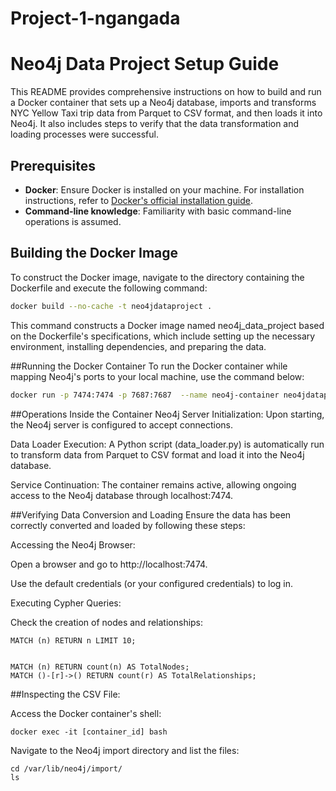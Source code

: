 # Project-1-ngangada

# Neo4j Data Project Setup Guide

This README provides comprehensive instructions on how to build and run a Docker container that sets up a Neo4j database, imports and transforms NYC Yellow Taxi trip data from Parquet to CSV format, and then loads it into Neo4j. It also includes steps to verify that the data transformation and loading processes were successful.

## Prerequisites

- **Docker**: Ensure Docker is installed on your machine. For installation instructions, refer to [Docker's official installation guide](https://docs.docker.com/get-docker/).
- **Command-line knowledge**: Familiarity with basic command-line operations is assumed.

## Building the Docker Image

To construct the Docker image, navigate to the directory containing the Dockerfile and execute the following command:

```bash
docker build --no-cache -t neo4jdataproject .
```

This command constructs a Docker image named neo4j_data_project based on the Dockerfile's specifications, which include setting up the necessary environment, installing dependencies, and preparing the data.

##Running the Docker Container
To run the Docker container while mapping Neo4j's ports to your local machine, use the command below:

```bash
docker run -p 7474:7474 -p 7687:7687  --name neo4j-container neo4jdataproject
```

##Operations Inside the Container
Neo4j Server Initialization: Upon starting, the Neo4j server is configured to accept connections.

Data Loader Execution: A Python script (data_loader.py) is automatically run to transform data from Parquet to CSV format and load it into the Neo4j database.

Service Continuation: The container remains active, allowing ongoing access to the Neo4j database through localhost:7474.


##Verifying Data Conversion and Loading
Ensure the data has been correctly converted and loaded by following these steps:

Accessing the Neo4j Browser:

Open a browser and go to http://localhost:7474.

Use the default credentials (or your configured credentials) to log in.

Executing Cypher Queries:

Check the creation of nodes and relationships:

```cypher
MATCH (n) RETURN n LIMIT 10;


MATCH (n) RETURN count(n) AS TotalNodes;
MATCH ()-[r]->() RETURN count(r) AS TotalRelationships;
```

##Inspecting the CSV File:

Access the Docker container's shell:
```
docker exec -it [container_id] bash
```
Navigate to the Neo4j import directory and list the files:
```
cd /var/lib/neo4j/import/
ls
```


